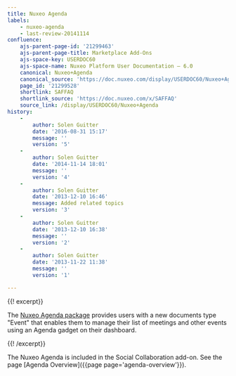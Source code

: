 ```yaml
---
title: Nuxeo Agenda
labels:
    - nuxeo-agenda
    - last-review-20141114
confluence:
    ajs-parent-page-id: '21299463'
    ajs-parent-page-title: Marketplace Add-Ons
    ajs-space-key: USERDOC60
    ajs-space-name: Nuxeo Platform User Documentation — 6.0
    canonical: Nuxeo+Agenda
    canonical_source: 'https://doc.nuxeo.com/display/USERDOC60/Nuxeo+Agenda'
    page_id: '21299528'
    shortlink: SAFFAQ
    shortlink_source: 'https://doc.nuxeo.com/x/SAFFAQ'
    source_link: /display/USERDOC60/Nuxeo+Agenda
history:
    - 
        author: Solen Guitter
        date: '2016-08-31 15:17'
        message: ''
        version: '5'
    - 
        author: Solen Guitter
        date: '2014-11-14 18:01'
        message: ''
        version: '4'
    - 
        author: Solen Guitter
        date: '2013-12-10 16:46'
        message: Added related topics
        version: '3'
    - 
        author: Solen Guitter
        date: '2013-12-10 16:38'
        message: ''
        version: '2'
    - 
        author: Solen Guitter
        date: '2013-11-22 11:38'
        message: ''
        version: '1'

---
```

{{! excerpt}}

The [Nuxeo Agenda package](https://connect.nuxeo.com/nuxeo/site/marketplace/package/nuxeo-agenda) provides users with a new documents type "Event" that enables them to manage their list of meetings and other events using an Agenda gadget on their dashboard.

{{! /excerpt}}

The Nuxeo Agenda is included in the Social Collaboration add-on. See the page&nbsp;[Agenda Overview]({{page page='agenda-overview'}}).

&nbsp;